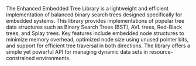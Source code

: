The Enhanced Embedded Tree Library is a lightweight and efficient implementation of balanced binary search trees designed specifically for embedded systems. This library provides implementations of popular tree data structures such as Binary Search Trees (BST), AVL trees, Red-Black trees, and Splay trees. Key features include embedded node structures to minimize memory overhead, optimized node size using unused pointer bits, and support for efficient tree traversal in both directions. The library offers a simple yet powerful API for managing dynamic data sets in resource-constrained environments.
